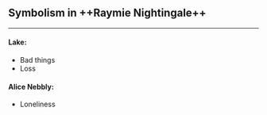## Symbolism in ++Raymie Nightingale++
___

#### Lake:
* Bad things
* Loss

#### Alice Nebbly:
* Loneliness

